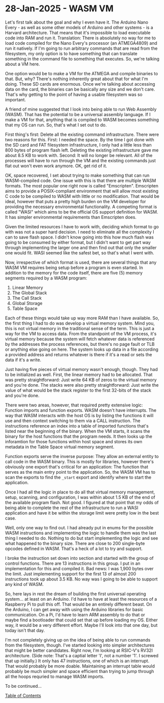 # 28-Jan-2025 - WASM VM

Let's first talk about the goal and why I even have it.  The Arduino Nano Every - as well as some other models of Arduino and other systems - is a Harvard architecture.  That means that it's impossible to load executable code into RAM and run it.  Translation:  There is absolutely no way for me to load code compiled for the Nano Every's processor (an ATMEGA4809) and run it natively.  If I'm going to run arbitrary commands that are read from the filesystem, my only option is to have something that can translate something in the command file to something that executes.  So, we're talking about a VM here.

One option would be to make a VM for the ATMEGA and compile binaries to that.  But, why?  There's nothing inherently great about that for what I'm doing.  These SD cards are enormous.  Once we're talking about accessing data on the card, the binaries can be basically any size and we don't care.  That's why getting to the point of having a usable filesystem was so important.

A friend of mine suggested that I look into being able to run Web Assembly (WASM).  That has the potential to be a universal assembly language.  If I make a VM for that, anything that is compiled to WASM becomes something that my OS can run.  So, that's what I set out to do.

First thing's first:  Delete all the existing command infrastructure.  There were two reasons for this.  First:  I needed the space.  By the time I got done with the SD card and FAT filesystem infrastructure, I only had a little less than 800 bytes of program flash left.  Deleting the existing infrastructure gave me about 8.5 KB to work with.  Second:  It will no longer be relevant.  All of the processes will have to run through the VM and the existing commands just flat out won't even work anymore.  OK, get rid of it.

OK, space recovered, I set about trying to make something that can run WASM-compiled code.  One issue with this is that there are multiple WASM formats.  The most popular one right now is called "Emscripten".  Emscripten aims to provide a POSIX-compliant environment that will allow most existing C code to be compiled to WASM with little or no modification.  That would be ideal, however that puts a pretty high burden on the VM developer for providing the necessary environmental functionality.  A competing format is called "WASI" which aims to be the official OS support definition for WASM.  It has simpler environmental requirements than Emscripten does.

Given the limited resources I have to work with, deciding which format to go with was not a super hard decision.  I need to eliminate all the complexity I can to save flash space.  I didn't know going into this how much flash was going to be consumed by either format, but I didn't want to get part way through implementing the larger one and then find out that only the smaller one would fit.  WASI seemed like the safest bet, so that's what I went with.

Now, irrespective of which format is used, there are several things that any WASM VM requires being setup before a program is even started.  In addition to the memory for the code itself, there are five (5) memory segments required by a WASM program:

1. Linear Memory
2. The Global Stack
3. The Call Stack
4. Global Storage
5. Table Space

Each of these things would take up way more RAM than I have available.  So, the first thing I had to do was develop a virtual memory system.  Mind you, this is not virtual memory in the traditional sense of the term.  This is just a way for the VM to access data.  From the standpoint of the VM process, it's virtual memory because the system will fetch whatever data is referenced by the addresses the process references, but there's no page fault or TLB or anything else going on here.  The system looks up data in a file according a provided address and returns whatever is there if it's a read or sets the data if it's a write.

Just having five pieces of virtual memory wasn't enough, though.  They had to be initialized as well.  First, the linear memory had to be allocated.  That was pretty straightforward:  Just write 64 KB of zeros to the virtual memory and you're done.  The stacks were also pretty straightforward:  Just write the value of what would be the stack register to the first 32-bits of the stack and you're done.

There were two areas, however, that required pretty extensive logic:  Function imports and function exports.  WASM doesn't have interrupts.  The way that WASM interacts with the host OS is by listing the functions it will use and then context switching to them via a CALL instruction.  The instructions reference an index into a table of imported functions that's listed near the beginning of the binary.  When the VM starts, it scans the binary for the host functions that the program needs.  It then looks up the inforamtion for those functions within host space and stores its own metadata in the Table Space virtual memory segment.

Function exports serve the inverse purpose:  They allow an external entity to call code in the WASM binary.  This is mostly for libraries, however there's obviously one export that's critical for an application:  The function that serves as the main entry point to the application.  So, the WASM VM has to scan the exports to find the `_start` export and identify where to start the application.

Once I had all the logic in place to do all that virtual memory management, setup, scanning, and configuration, I was within about 1.5 KB of the end of the available program flash.  Not good.  I figured at that point that my odds of being able to complete the rest of the infrastructure to run a WASI application and have it be within the storage limit were pretty low in the best case.

Well, only one way to find out.  I had already put in enums for the possible WASM instructions and implementing the logic to handle them was the last thing I needed to do.  Nothing to do but start implementing the logic and see what happened to the binary size.  There are close to 200 single-byte opcodes defined in WASM.  That's a heck of a lot to try and support.

I broke the instruction set down into section and started with the group of control functions.  There are 13 instructions in this group.  I put in an implementation for this and compiled it.  Bad news:  I was 1,900 bytes over the limit.  Just implementing support for the first 13 of almost 200 instructions took up about 3.5 KB.  No way was I going to be able to support any kind of WASM.

So, here lays in rest the dream of building the first universal operating system... at least on an Arduino.  I'd have to have at least the resources of a Raspberry Pi to pull this off.  That would be an entirely different beast.  On the Arduino, I can get away with using the Arduino libraries for basic communication.  On a Pi, I'd have to learn ARM assembly to do that or maybe find a bootloader that could set that up before loading my OS.  Either way, it would be a very different effort.  Maybe I'll look into that one day, but today isn't that day.

I'm not completely giving up on the idea of being able to run commands from the filesystem, though.  I've started looking into simpler architectures that might be better candidates.  Right now, I'm looking at RSIC-V's RV32I architecture.  (Side note:  That's a captial letter 'I', not a number '1'.  I screwed that up initially.)  It only has 47 instructions, one of which is an interrupt.  That would probably be more doable.  Maintaining an interrupt table would probably be much simpler and space efficient than trying to jump through all the hoops requried to manage WASM imports.

To be continued...

[Table of Contents](.)


